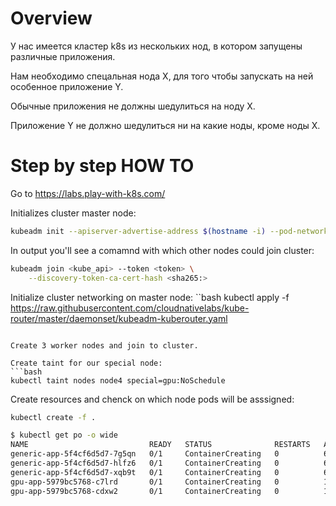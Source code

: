 # Overview

У нас имеется кластер k8s из нескольких нод, в котором запущены различные приложения.

Нам необходимо спецальная нода X, для того чтобы запускать на ней особенное приложение Y.

Обычные приложения не должны шедулиться на ноду X.

Приложение Y не должно шедулиться ни на какие ноды, кроме ноды X.

# Step by step HOW TO
Go to https://labs.play-with-k8s.com/

Initializes cluster master node:
```bash
kubeadm init --apiserver-advertise-address $(hostname -i) --pod-network-cidr 10.5.0.0/16
```

In output you'll see a comamnd with which other nodes could join cluster:
```bash
kubeadm join <kube_api> --token <token> \
    --discovery-token-ca-cert-hash <sha265:>
```

Initialize cluster networking on master node:
``bash
kubectl apply -f https://raw.githubusercontent.com/cloudnativelabs/kube-router/master/daemonset/kubeadm-kuberouter.yaml
```

Create 3 worker nodes and join to cluster.

Create taint for our special node:
```bash
kubectl taint nodes node4 special=gpu:NoSchedule
```

Create resources and chenck on which node pods will be asssigned:
```bash
kubectl create -f .

$ kubectl get po -o wide
NAME                           READY   STATUS              RESTARTS   AGE   IP       NODE    NOMINATED NODE   READINESS GATES
generic-app-5f4cf6d5d7-7g5qn   0/1     ContainerCreating   0          63s   <none>   node2   <none>           <none>
generic-app-5f4cf6d5d7-hlfz6   0/1     ContainerCreating   0          63s   <none>   node2   <none>           <none>
generic-app-5f4cf6d5d7-xqb9t   0/1     ContainerCreating   0          63s   <none>   node2   <none>           <none>
gpu-app-5979bc5768-c7lrd       0/1     ContainerCreating   0          16s   <none>   node4   <none>           <none>
gpu-app-5979bc5768-cdxw2       0/1     ContainerCreating   0          16s   <none>   node4   <none>           <none>
```
